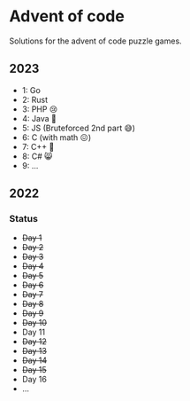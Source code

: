 # Advent of code

Solutions for the advent of code puzzle games.

## 2023

- 1: Go
- 2: Rust
- 3: PHP 😢
- 4: Java 🧓
- 5: JS (Bruteforced 2nd part 😅)
- 6: C (with math 😖)
- 7: C++ 💛
- 8: C# 😸
- 9: ...

## 2022

### Status

- ~~Day 1~~
- ~~Day 2~~
- ~~Day 3~~
- ~~Day 4~~
- ~~Day 5~~
- ~~Day 6~~
- ~~Day 7~~
- ~~Day 8~~
- ~~Day 9~~
- ~~Day 10~~
- Day 11
- ~~Day 12~~
- ~~Day 13~~
- ~~Day 14~~
- ~~Day 15~~
- Day 16
- ...
